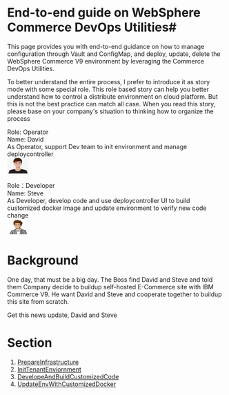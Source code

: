 # End-to-end guide on WebSphere Commerce DevOps Utilities#

This page provides you with end-to-end guidance on how to manage configuration through Vault and ConfigMap,
and deploy, update, delete the WebSphere Commerce V9 environment by leveraging the Commerce DevOps Utilities.

To better understand the entire process, I prefer to introduce it as story mode with some special role. This role based story can
help you better understand how to control a distribute environment on cloud platform. But this is not the best practice can match
all case. When you read this story, please base on your company's situation to thinking how to organize the process

Role: Operator <br>
Name: David <br>
As Operator, support Dev team to init environment and manage deploycontroller <br>
<img src="./images/David.png" width = "50" height = "40" alt="Overview" align=center /><br>

Role：Developer <br>
Name: Steve <br>
As Developer, develop code and use deploycontroller UI to build customized docker image
and update environment to verify new code change <br>
<img src="./images/Steve.png" width = "50" height = "40" alt="Overview" align=center /><br>


# Background #

One day, that must be a big day.  The Boss find David and Steve and told them Company decide to buildup self-hosted
E-Commerce site with IBM Commerce V9.  He want David and Steve and cooperate together to buildup this site from scratch.

Get this news update, David and Steve

# Section #

1. [PrepareInfrastructure](End2EndUsage_PrepareInfrastructure.md)
2. [InitTenantEnviornment](End2EndUsage_InitTenantEnvironment.md)
3. [DevelopeAndBuildCustomizedCode](End2EndUsage_DevelopAndBuildCustomizeCode.md)
4. [UpdateEnvWithCustomizedDocker](End2EndUsage_UpdateEnvWithCustomizeDocker.md)
